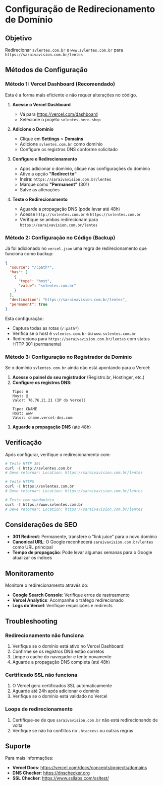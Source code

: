 # Configuração de Redirecionamento de Domínio

## Objetivo
Redirecionar `svlentes.com.br` e `www.svlentes.com.br` para `https://saraivavision.com.br/lentes`

## Métodos de Configuração

### Método 1: Vercel Dashboard (Recomendado)

Esta é a forma mais eficiente e não requer alterações no código.

1. **Acesse o Vercel Dashboard**
   - Vá para https://vercel.com/dashboard
   - Selecione o projeto `svlentes-hero-shop`

2. **Adicione o Domínio**
   - Clique em **Settings** > **Domains**
   - Adicione `svlentes.com.br` como domínio
   - Configure os registros DNS conforme solicitado

3. **Configure o Redirecionamento**
   - Após adicionar o domínio, clique nas configurações do domínio
   - Ative a opção **"Redirect to"**
   - Insira: `https://saraivavision.com.br/lentes`
   - Marque como **"Permanent"** (301)
   - Salve as alterações

4. **Teste o Redirecionamento**
   - Aguarde a propagação DNS (pode levar até 48h)
   - Acesse `http://svlentes.com.br` e `https://svlentes.com.br`
   - Verifique se ambos redirecionam para `https://saraivavision.com.br/lentes`

### Método 2: Configuração no Código (Backup)

Já foi adicionado no `vercel.json` uma regra de redirecionamento que funciona como backup:

```json
{
  "source": "/:path*",
  "has": [
    {
      "type": "host",
      "value": "svlentes.com.br"
    }
  ],
  "destination": "https://saraivavision.com.br/lentes",
  "permanent": true
}
```

Esta configuração:
- Captura todas as rotas (`/:path*`)
- Verifica se o host é `svlentes.com.br` ou `www.svlentes.com.br`
- Redireciona para `https://saraivavision.com.br/lentes` com status HTTP 301 (permanente)

### Método 3: Configuração no Registrador de Domínio

Se o domínio `svlentes.com.br` ainda não está apontando para o Vercel:

1. **Acesse o painel do seu registrador** (Registro.br, Hostinger, etc.)
2. **Configure os registros DNS**:
   ```
   Tipo: A
   Host: @
   Valor: 76.76.21.21 (IP do Vercel)

   Tipo: CNAME
   Host: www
   Valor: cname.vercel-dns.com
   ```
3. **Aguarde a propagação DNS** (até 48h)

## Verificação

Após configurar, verifique o redirecionamento com:

```bash
# Teste HTTP 301
curl -I http://svlentes.com.br
# Deve retornar: Location: https://saraivavision.com.br/lentes

# Teste HTTPS
curl -I https://svlentes.com.br
# Deve retornar: Location: https://saraivavision.com.br/lentes

# Teste com subdomínio
curl -I https://www.svlentes.com.br
# Deve retornar: Location: https://saraivavision.com.br/lentes
```

## Considerações de SEO

- **301 Redirect**: Permanente, transfere o "link juice" para o novo domínio
- **Canonical URL**: O Google reconhecerá `saraivavision.com.br/lentes` como URL principal
- **Tempo de propagação**: Pode levar algumas semanas para o Google atualizar os índices

## Monitoramento

Monitore o redirecionamento através do:
- **Google Search Console**: Verifique erros de rastreamento
- **Vercel Analytics**: Acompanhe o tráfego redirecionado
- **Logs do Vercel**: Verifique requisições e redirects

## Troubleshooting

### Redirecionamento não funciona
1. Verifique se o domínio está ativo no Vercel Dashboard
2. Confirme se os registros DNS estão corretos
3. Limpe o cache do navegador e tente novamente
4. Aguarde a propagação DNS completa (até 48h)

### Certificado SSL não funciona
1. O Vercel gera certificados SSL automaticamente
2. Aguarde até 24h após adicionar o domínio
3. Verifique se o domínio está validado no Vercel

### Loops de redirecionamento
1. Certifique-se de que `saraivavision.com.br` não está redirecionando de volta
2. Verifique se não há conflitos no `.htaccess` ou outras regras

## Suporte

Para mais informações:
- **Vercel Docs**: https://vercel.com/docs/concepts/projects/domains
- **DNS Checker**: https://dnschecker.org
- **SSL Checker**: https://www.ssllabs.com/ssltest/
